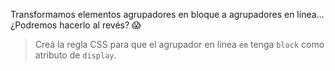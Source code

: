 Transformamos elementos agrupadores en bloque a agrupadores en línea… ¿Podremos hacerlo al revés? :scream: 

> Creá la regla CSS para que el agrupador en línea `em` tenga `block` como atributo de `display`.